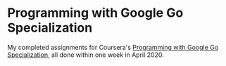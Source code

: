 # Programming with Google Go Specialization

My completed assignments for Coursera's [Programming with Google Go Specialization](https://www.coursera.org/specializations/google-golang), all done within one week in April 2020.
